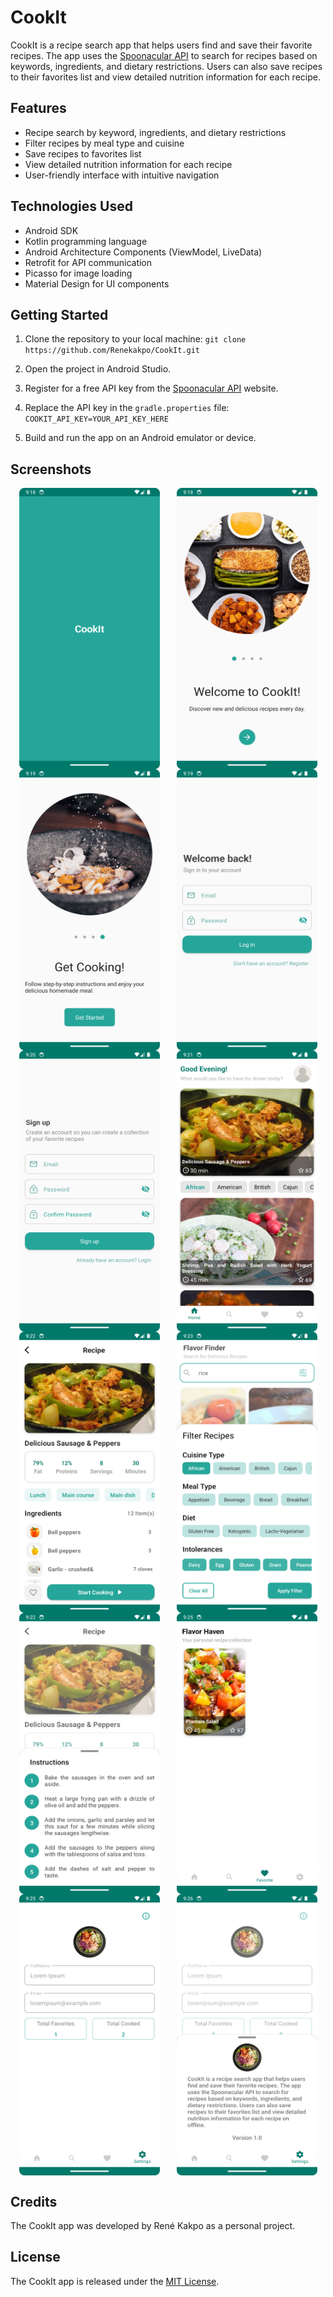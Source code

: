 CookIt
============================================

CookIt is a recipe search app that helps users find and save their favorite recipes. The app uses
the [Spoonacular API](https://spoonacular.com/food-api) to search for recipes based on keywords,
ingredients, and dietary restrictions. Users can also save recipes to their favorites list and view
detailed nutrition information for each recipe.

Features
-------------------------------------------

* Recipe search by keyword, ingredients, and dietary restrictions
* Filter recipes by meal type and cuisine
* Save recipes to favorites list
* View detailed nutrition information for each recipe
* User-friendly interface with intuitive navigation

Technologies Used
-------------------------------------------

* Android SDK
* Kotlin programming language
* Android Architecture Components (ViewModel, LiveData)
* Retrofit for API communication
* Picasso for image loading
* Material Design for UI components

Getting Started
------------------------------------------

1. Clone the repository to your local machine:
   `git clone https://github.com/Renekakpo/CookIt.git`

2. Open the project in Android Studio.
3. Register for a free API key from the [Spoonacular API](https://spoonacular.com/food-api) website.
4. Replace the API key in the `gradle.properties` file:
   `COOKIT_API_KEY=YOUR_API_KEY_HERE`

5. Build and run the app on an Android emulator or device.

Screenshots
------------------------------------------
<div style="display: flex; flex-wrap: wrap; justify-content: space-around;">
    <img src="./screenshots/screenshot_splashscreen.png" alt="Splash Screen" width="225" height="450" />
    <img src="./screenshots/screenshot_onboarding_start.png" alt="Onboarding Start" width="225" height="450" />
    <img src="./screenshots/screenshot_onboarding_end.png" alt="Onboarding End" width="225" height="450" />
    <img src="./screenshots/screenshot_signinscreen.png" alt="Sign In Screen" width="225" height="450" />
    <img src="./screenshots/screenshot_signupscreen.png" alt="Sign Up Screen" width="225" height="450" />
    <img src="./screenshots/screenshot_homescreen.png" alt="Home Screen" width="225" height="450" />
    <img src="./screenshots/screenshot_recipedetails.png" alt="Recipe Details" width="225" height="450" />
    <img src="./screenshots/screenshot_search_filter.png" alt="Search Filter" width="225" height="450" />
    <img src="./screenshots/screenshot_instructions.png" alt="Instructions" width="225" height="450" />
    <img src="./screenshots/screenshot_favoritescreen.png" alt="Favorite Screen" width="225" height="450" />
    <img src="./screenshots/screenshot_settings.png" alt="Settings" width="225" height="450" />
    <img src="./screenshots/screenshot_aboutapp.png" alt="About App" width="225" height="450" />
</div>

Credits
------------------------------------------
The CookIt app was developed by René Kakpo as a personal project.

License
------------------------------------------
The CookIt app is released under
the [MIT License](https://github.com/Renekakpo/cookIt/blob/main/LICENSE).
